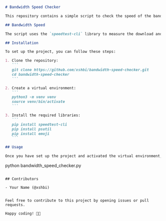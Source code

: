  ```markdown
# Bandwidth Speed Checker

This repository contains a simple script to check the speed of the bandwidth and display it in a user-friendly manner.

## Bandwidth Speed

The script uses the `speedtest-cli` library to measure the download and upload speed of the current network connection.

## Installation

To set up the project, you can follow these steps:

1. Clone the repository:
    ```
    git clone https://github.com/xshbi/bandwidth-speed-checker.git
    cd bandwidth-speed-checker
    ```

2. Create a virtual environment:
    ```
    python3 -m venv venv
    source venv/bin/activate
    ```

3. Install the required libraries:
    ```
    pip install speedtest-cli
    pip install psutil
    pip install emoji
    ```

## Usage

Once you have set up the project and activated the virtual environment, you can run the script to check the bandwidth speed:
```
python bandwidth_speed_checker.py
```

## Contributors

- Your Name (@xshbi)


Feel free to contribute to this project by opening issues or pull requests.

Happy coding! 🚀📶
```  

